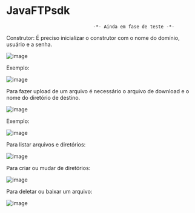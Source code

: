 # JavaFTPsdk

                                    -*- Ainda em fase de teste -*-

Construtor:
É preciso inicializar o construtor com o nome do domínio, usuário e a senha.

![image](https://user-images.githubusercontent.com/93064774/157133883-ea594aa0-2860-4bc3-b1c9-49aab88b17e3.png)

Exemplo:

![image](https://user-images.githubusercontent.com/93064774/157135111-276f042a-fb94-49dd-beb6-e57cab0a7267.png)

Para fazer upload de um arquivo é necessário o arquivo de download e o nome do diretório de destino.

![image](https://user-images.githubusercontent.com/93064774/157134341-20256b2b-e9c5-4fc5-8c7d-ad9883d199a3.png)


Exemplo:

![image](https://user-images.githubusercontent.com/93064774/157135304-04306b44-6002-4cac-b915-54b897193f34.png)

Para listar arquivos e diretórios:

![image](https://user-images.githubusercontent.com/93064774/157135443-33afc370-4fe7-4a06-b8c7-411801d3600d.png)

Para criar ou mudar de diretórios:

![image](https://user-images.githubusercontent.com/93064774/157135687-c0a4545a-b988-4edb-8420-46d971540e41.png)

Para deletar ou baixar um arquivo:

![image](https://user-images.githubusercontent.com/93064774/157135867-1ca3a47c-efaf-4d36-97c0-8c78ec6a500e.png)

